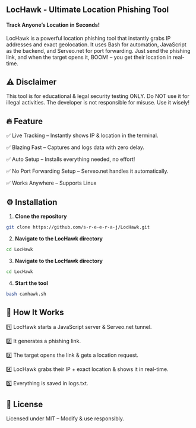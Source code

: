 ## LocHawk - Ultimate Location Phishing Tool

#### Track Anyone’s Location in Seconds!
LocHawk is a powerful location phishing tool that instantly grabs IP addresses and exact geolocation. It uses Bash for automation, JavaScript as the backend, and Serveo.net for port forwarding. Just send the phishing link, and when the target opens it, BOOM! – you get their location in real-time.



## ⚠️ Disclaimer
This tool is for educational & legal security testing ONLY. Do NOT use it for illegal activities. The developer is not responsible for misuse. Use it wisely!


## 🔥 Feature

✅ Live Tracking – Instantly shows IP & location in the terminal.

✅ Blazing Fast – Captures and logs data with zero delay.

✅ Auto Setup – Installs everything needed, no effort!

✅ No Port Forwarding Setup – Serveo.net handles it automatically.

✅ Works Anywhere – Supports Linux 

## ⚙️ Installation
1. **Clone the repository**
```bash
git clone https://github.com/s-r-e-e-r-a-j/LocHawk.git
```
2. **Navigate to the LocHawk directory**
```bash   
cd LocHawk
```
3. **Navigate to the LocHawk directory**
```bash
cd LocHawk
```
4. **Start the tool**
```bash
bash camhawk.sh
```
## 🚀 How It Works
1️⃣ LocHawk starts a JavaScript server & Serveo.net tunnel.

2️⃣ It generates a phishing link.

3️⃣ The target opens the link & gets a location request.

4️⃣ LocHawk grabs their IP + exact location & shows it in real-time.

5️⃣ Everything is saved in logs.txt.


## 📜 License
Licensed under MIT – Modify & use responsibly.
